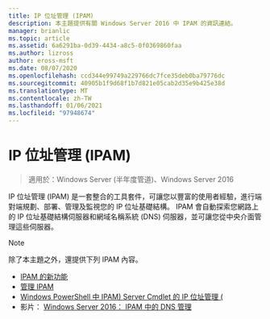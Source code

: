 ```yaml
---
title: IP 位址管理 (IPAM)
description: 本主題提供有關 Windows Server 2016 中 IPAM 的資訊連結。
manager: brianlic
ms.topic: article
ms.assetid: 6a6291ba-0d39-4434-a8c5-0f0369860faa
ms.author: lizross
author: eross-msft
ms.date: 08/07/2020
ms.openlocfilehash: ccd344e99749a229766dc7fce35deb0ba79776dc
ms.sourcegitcommit: 40905b1f9d68f1b7d821e05cab2d35e9b425e38d
ms.translationtype: MT
ms.contentlocale: zh-TW
ms.lasthandoff: 01/06/2021
ms.locfileid: "97948674"
---
```

# <a name="ip-address-management-ipam"></a>IP 位址管理 (IPAM)

> 適用於：Windows Server (半年度管道)、Windows Server 2016

IP 位址管理 (IPAM) 是一套整合的工具套件，可讓您以豐富的使用者經驗，進行端對端規劃、部署、管理及監視您的 IP 位址基礎結構。 IPAM 會自動探索您網路上的 IP 位址基礎結構伺服器和網域名稱系統 (DNS) 伺服器，並可讓您從中央介面管理這些伺服器。

> [!NOTE]
> 除了本主題之外，還提供下列 IPAM 內容。
>
> - [IPAM 的新功能](../../technologies/ipam/What-s-New-in-IPAM.md)
> - [管理 IPAM](../../technologies/ipam/Manage-IPAM.md)
> - [Windows PowerShell 中 IPAM) Server Cmdlet 的 IP 位址管理 (](/powershell/module/ipamserver/)
> - 影片： [Windows Server 2016： IPAM 中的 DNS 管理](https://channel9.msdn.com/Blogs/windowsserver/Windows-Server-2016-DNS-management-in-IPAM)
